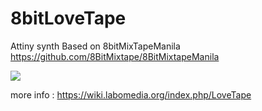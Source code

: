 # 8bitLoveTape
Attiny synth Based on 8bitMixTapeManila https://github.com/8BitMixtape/8BitMixtapeManila

<img src="https://wiki.labomedia.org/images/c/c1/8bitLoveTapeGoMini.png">

more info : https://wiki.labomedia.org/index.php/LoveTape
